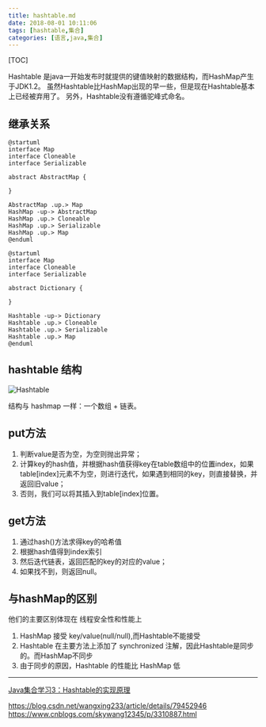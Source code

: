 ```yaml
---
title: hashtable.md
date: 2018-08-01 10:11:06
tags: [hashtable,集合]
categories: [语言,java,集合]
---
```


[TOC]

Hashtable 是java一开始发布时就提供的键值映射的数据结构，而HashMap产生于JDK1.2。
虽然Hashtable比HashMap出现的早一些，但是现在Hashtable基本上已经被弃用了。
另外，Hashtable没有遵循驼峰式命名。

<!--more-->

## 继承关系

```puml
@startuml
interface Map
interface Cloneable
interface Serializable

abstract AbstractMap {

}

AbstractMap .up.> Map
HashMap -up-> AbstractMap
HashMap .up.> Cloneable
HashMap .up.> Serializable
HashMap .up.> Map
@enduml
```

```puml
@startuml
interface Map
interface Cloneable
interface Serializable

abstract Dictionary {

}

Hashtable -up-> Dictionary
Hashtable .up.> Cloneable
Hashtable .up.> Serializable
Hashtable .up.> Map
@enduml
```

## hashtable 结构

![Hashtable](/images/hashtable/hashtable.png)

结构与 hashmap 一样：一个数组 + 链表。

## put方法

1. 判断value是否为空，为空则抛出异常；
2. 计算key的hash值，并根据hash值获得key在table数组中的位置index，如果table[index]元素不为空，则进行迭代，如果遇到相同的key，则直接替换，并返回旧value；
3. 否则，我们可以将其插入到table[index]位置。

## get方法

1. 通过hash()方法求得key的哈希值
2. 根据hash值得到index索引
3. 然后迭代链表，返回匹配的key的对应的value；
4. 如果找不到，则返回null。

## 与hashMap的区别

他们的主要区别体现在 线程安全性和性能上

1. HashMap 接受 key/value(null/null),而Hashtable不能接受
2. Hashtable 在主要方法上添加了 synchronized 注解，因此Hashtable是同步的。而HashMap不同步
3. 由于同步的原因，Hashtable 的性能比 HashMap 低

----

[Java集合学习3：Hashtable的实现原理](http://tracylihui.github.io/2015/07/01/Java%E9%9B%86%E5%90%88%E5%AD%A6%E4%B9%A03%EF%BC%9AHashtable%E7%9A%84%E5%AE%9E%E7%8E%B0%E5%8E%9F%E7%90%86/)

https://blog.csdn.net/wangxing233/article/details/79452946
https://www.cnblogs.com/skywang12345/p/3310887.html